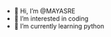 - 👋 Hi, I’m @MAYASRE
- 👀 I’m interested in coding
- 🌱 I’m currently learning python


<!---
MAYASRE/MAYASRE is a ✨ special ✨ repository because its `README.md` (this file) appears on your GitHub profile.
You can click the Preview link to take a look at your changes.
--->
